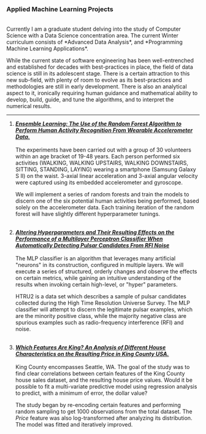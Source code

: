 ### Applied Machine Learning Projects
<br>
Currently I am a graduate student delving into the study of Computer Science with a Data Science concentration area. The current Winter curriculum consists of *Advanced Data Analysis*, and *Programming Machine Learning Applications*. 

While the current state of software engineering has been well-entrenched and established for decades with best-practices in place, the field of data science is still in its adolescent stage. There is a certain attraction to this new sub-field, with plenty of room to evolve as its best-practices and methodologies are still in early development. There is also an analytical aspect to it, ironically requiring human guidance and mathematical ability to develop, build, guide, and tune the algorithms, and to interpret the numerical results.

-----

1. [**_Ensemble Learning: The Use of the Random Forest Algorithm to Perform Human Activity Recognition From Wearable Accelerometer Data._**](https://ericnewnam.github.io/sklearn-random-forest.html)
<br><br>
The experiments have been carried out with a group of 30 volunteers within an age bracket of 19-48 years. Each person performed six activities (WALKING, WALKING UPSTAIRS, WALKING DOWNSTAIRS, SITTING, STANDING, LAYING) wearing a smartphone (Samsung Galaxy S II) on the waist. 3-axial linear acceleration and 3-axial angular velocity were captured using its embedded accelerometer and gyroscope.

   We will implement a series of random forests and train the models to discern one of the six potential human activities being performed, based solely on the accelerometer data. Each training iteration of the random forest will have slightly different hyperparameter tunings.
<br><br>

2. [**_Altering Hyperparameters and Their Resulting Effects on the Performance of a Multilayer Perceptron Classifier When Automatically Detecting Pulsar Candidates From RFI Noise_**](https://ericnewnam.github.io/sklearn-pulsar-MLP-various.html)
<br><br>
The MLP classifier is an algorithm that leverages many artificial "neurons" in its construction, configured in multiple layers. We will execute a series of structured, orderly changes and observe the effects on certain metrics, while gaining an intuitive understanding of the results when invoking certain high-level, or "hyper" parameters. 

   HTRU2 is a data set which describes a sample of pulsar candidates collected during the High Time Resolution Universe Survey. The MLP classifier will attempt to discern the legitimate pulsar examples, which are the minority positive class, while the majority negative class are spurious examples such as radio-frequency interference (RFI) and noise.
<br><br>

3. [**_Which Features Are King? An Analysis of Different House Characteristics on the Resulting Price in King County USA._**](https://ericnewnam.github.io/sas-king-county-report.html)
<br><br>
King County encompasses Seattle, WA. The goal of the study was to find clear correlations between certain features of the King County house sales dataset, and the resulting house price values. Would it be possible to fit a multi-variate predictive model using regression analysis to predict, with a minimum of error, the dollar value? 

   The study began by re-encoding certain features and performing random sampling to get 1000 observations from the total dataset. The _Price_ feature was also log-transformed after analyzing its distribution. The model was fitted and iteratively improved.
<br><br>

